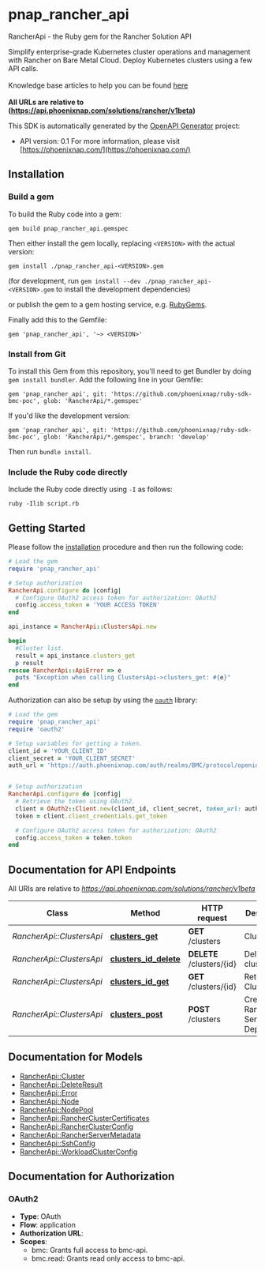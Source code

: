 # pnap_rancher_api

RancherApi - the Ruby gem for the Rancher Solution API

Simplify enterprise-grade Kubernetes cluster operations and management with Rancher on Bare Metal Cloud.
Deploy Kubernetes clusters using a few API calls.<br>
<br>
<span class='pnap-api-knowledge-base-link'>
Knowledge base articles to help you can be found
<a href='https://phoenixnap.com/kb/rancher-bmc-integration-kubernetes' target='_blank'>here</a>
</span><br>
<br>
<b>All URLs are relative to (https://api.phoenixnap.com/solutions/rancher/v1beta)</b>


This SDK is automatically generated by the [OpenAPI Generator](https://openapi-generator.tech) project:

- API version: 0.1
For more information, please visit [https://phoenixnap.com/](https://phoenixnap.com/)

## Installation

### Build a gem

To build the Ruby code into a gem:

```shell
gem build pnap_rancher_api.gemspec
```

Then either install the gem locally, replacing `<VERSION>` with the actual version:

```shell
gem install ./pnap_rancher_api-<VERSION>.gem
```

(for development, run `gem install --dev ./pnap_rancher_api-<VERSION>.gem` to install the development dependencies)

or publish the gem to a gem hosting service, e.g. [RubyGems](https://rubygems.org/).

Finally add this to the Gemfile:

    gem 'pnap_rancher_api', '~> <VERSION>'

### Install from Git

To install this Gem from this repository, you'll need to get Bundler by doing `gem install bundler`. Add the following line in your Gemfile:

    gem 'pnap_rancher_api', git: 'https://github.com/phoenixnap/ruby-sdk-bmc-poc', glob: 'RancherApi/*.gemspec'

If you'd like the development version:

    gem 'pnap_rancher_api', git: 'https://github.com/phoenixnap/ruby-sdk-bmc-poc', glob: 'RancherApi/*.gemspec', branch: 'develop'

Then run `bundle install`.

### Include the Ruby code directly

Include the Ruby code directly using `-I` as follows:

```shell
ruby -Ilib script.rb
```

## Getting Started

Please follow the [installation](#installation) procedure and then run the following code:

```ruby
# Load the gem
require 'pnap_rancher_api'

# Setup authorization
RancherApi.configure do |config|
  # Configure OAuth2 access token for authorization: OAuth2
  config.access_token = 'YOUR ACCESS TOKEN'
end

api_instance = RancherApi::ClustersApi.new

begin
  #Cluster list.
  result = api_instance.clusters_get
  p result
rescue RancherApi::ApiError => e
  puts "Exception when calling ClustersApi->clusters_get: #{e}"
end

```

Authorization can also be setup by using the [`oauth`](https://github.com/oauth-xx/oauth2) library:

```ruby
# Load the gem
require 'pnap_rancher_api'
require 'oauth2'

# Setup variables for getting a token.
client_id = 'YOUR_CLIENT_ID'
client_secret = 'YOUR_CLIENT_SECRET'
auth_url = 'https://auth.phoenixnap.com/auth/realms/BMC/protocol/openid-connect/token'


# Setup authorization
RancherApi.configure do |config|
  # Retrieve the token using OAuth2.
  client = OAuth2::Client.new(client_id, client_secret, token_url: auth_url)
  token = client.client_credentials.get_token

  # Configure OAuth2 access token for authorization: OAuth2
  config.access_token = token.token
end

```

## Documentation for API Endpoints

All URIs are relative to *https://api.phoenixnap.com/solutions/rancher/v1beta*

Class | Method | HTTP request | Description
------------ | ------------- | ------------- | -------------
*RancherApi::ClustersApi* | [**clusters_get**](docs/ClustersApi.md#clusters_get) | **GET** /clusters | Cluster list.
*RancherApi::ClustersApi* | [**clusters_id_delete**](docs/ClustersApi.md#clusters_id_delete) | **DELETE** /clusters/{id} | Delete a cluster.
*RancherApi::ClustersApi* | [**clusters_id_get**](docs/ClustersApi.md#clusters_id_get) | **GET** /clusters/{id} | Retrieve a Cluster
*RancherApi::ClustersApi* | [**clusters_post**](docs/ClustersApi.md#clusters_post) | **POST** /clusters | Create a Rancher Server Deployment.


## Documentation for Models

 - [RancherApi::Cluster](docs/Cluster.md)
 - [RancherApi::DeleteResult](docs/DeleteResult.md)
 - [RancherApi::Error](docs/Error.md)
 - [RancherApi::Node](docs/Node.md)
 - [RancherApi::NodePool](docs/NodePool.md)
 - [RancherApi::RancherClusterCertificates](docs/RancherClusterCertificates.md)
 - [RancherApi::RancherClusterConfig](docs/RancherClusterConfig.md)
 - [RancherApi::RancherServerMetadata](docs/RancherServerMetadata.md)
 - [RancherApi::SshConfig](docs/SshConfig.md)
 - [RancherApi::WorkloadClusterConfig](docs/WorkloadClusterConfig.md)


## Documentation for Authorization


### OAuth2


- **Type**: OAuth
- **Flow**: application
- **Authorization URL**: 
- **Scopes**: 
  - bmc: Grants full access to bmc-api.
  - bmc.read: Grants read only access to bmc-api.

